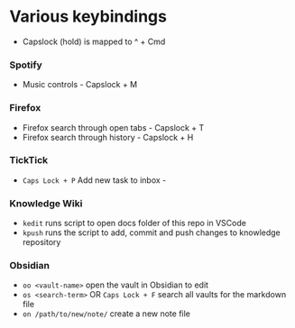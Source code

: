 # Various keybindings

- Capslock (hold) is mapped to ^ + Cmd

### Spotify
- Music controls - Capslock + M

### Firefox
- Firefox search through open tabs - Capslock + T
- Firefox search through history - Capslock + H

### TickTick
- `Caps Lock + P` Add new task to inbox - 

### Knowledge Wiki
- `kedit` runs script to open docs folder of this repo in VSCode
- `kpush` runs the script to add, commit and push changes to knowledge repository

### Obsidian
- `oo <vault-name>` open the vault in Obsidian to edit
- `os <search-term>` OR `Caps Lock + F` search all vaults for the markdown file
- `on /path/to/new/note/` create a new note file
